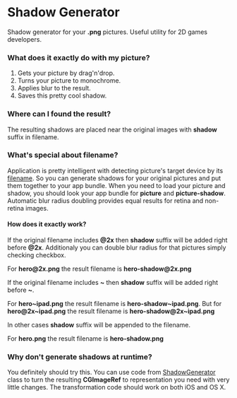 Shadow Generator
================

Shadow generator for your **.png** pictures. Useful utility for 2D games developers.

### What does it exactly do with my picture?

1. Gets your picture by drag'n'drop.
2. Turns your picture to monochrome.
3. Applies blur to the result.
4. Saves this pretty cool shadow.

### Where can I found the result?

The resulting shadows are placed near the original images with **shadow** suffix in filename.

### What's special about filename?

Application is pretty intelligent with detecting picture's target device by its [filename](http://stackoverflow.com/a/19475728/1322703).
So you can generate shadows for your original pictures and put them together to your app bundle.
When you need to load your picture and shadow, you should look your app bundle for **picture** and **picture-shadow**. Automatic blur radius doubling provides equal results for retina and non-retina images.

#### How does it exactly work?

If the original filename includes **@2x** then **shadow** suffix will be added right before **@2x**.
Additionaly you can double blur radius for that pictures simply checking checkbox.

For **hero@2x<span></span>.png** the result filename is **hero-shadow@2x<span></span>.png**

If the original filename includes **~** then **shadow** suffix will be added right before **~**.

For **hero~ipad.png** the result filename is **hero-shadow~ipad.png**. But for **hero@2x~ipad.png** the result filename is **hero-shadow@2x~ipad.png**

In other cases **shadow** suffix will be appended to the filename.

For **hero.png** the result filename is **hero-shadow.png**


### Why don't generate shadows at runtime?

You definitely should try this. You can use code from [ShadowGenerator](https://github.com/win2l/shadow-generator/blob/master/ShadowGenerator/ShadowGenerator.m) class to turn the resulting **CGImageRef** to representation you need with very little changes. The transformation code should work on both iOS and OS X. 
